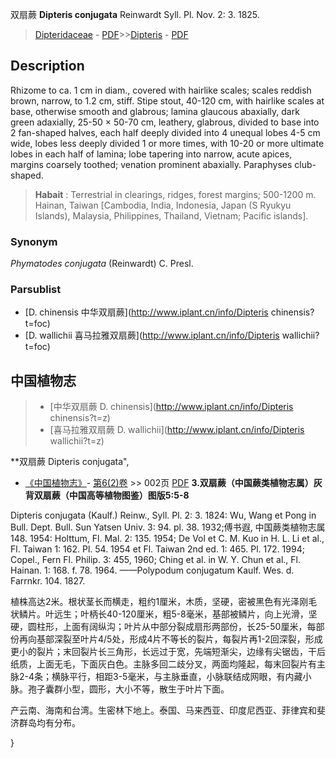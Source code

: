双扇蕨 **Dipteris conjugata** Reinwardt Syll. Pl. Nov. 2: 3. 1825.

> [Dipteridaceae](http://www.iplant.cn/info/Dipteridaceae?t=foc) - [PDF](http://www.iplant.cn/foc/pdf/Dipteridaceae.pdf)>>[Dipteris](http://www.iplant.cn/info/Dipteris?t=foc) - [PDF](http://www.iplant.cn/foc/pdf/Dipteris.pdf)

## Description

Rhizome to ca. 1 cm in diam., covered with hairlike scales; scales reddish brown, narrow, to 1.2 cm, stiff. Stipe stout, 40-120 cm, with hairlike scales at base, otherwise smooth and glabrous; lamina glaucous abaxially, dark green adaxially, 25-50 × 50-70 cm, leathery, glabrous, divided to base into 2 fan-shaped halves, each half deeply divided into 4 unequal lobes 4-5 cm wide, lobes less deeply divided 1 or more times, with 10-20 or more ultimate lobes in each half of lamina; lobe tapering into narrow, acute apices, margins coarsely toothed; venation prominent abaxially. Paraphyses club-shaped.

> **Habait** : 
> Terrestrial in clearings, ridges, forest margins; 500-1200 m. Hainan, Taiwan [Cambodia, India, Indonesia, Japan (S Ryukyu Islands), Malaysia, Philippines, Thailand, Vietnam; Pacific islands].

### Synonym
*Phymatodes conjugata* (Reinwardt) C. Presl.

### Parsublist

* [D.  chinensis  中华双扇蕨](http://www.iplant.cn/info/Dipteris chinensis?t=foc)
* [D.  wallichii  喜马拉雅双扇蕨](http://www.iplant.cn/info/Dipteris wallichii?t=foc)

## 中国植物志

> * [中华双扇蕨  D.  chinensis](http://www.iplant.cn/info/Dipteris chinensis?t=z)
> * [喜马拉雅双扇蕨  D.  wallichii](http://www.iplant.cn/info/Dipteris wallichii?t=z)

**双扇蕨 Dipteris conjugata",

* [《中国植物志》](http://www.iplant.cn/frps)- [第6(2)卷](http://www.iplant.cn/frps/vol/6(2)) >> 002页 [PDF](http://www.iplant.cn/frps/pdf/6(2)/002b.PDF)
**3.双扇蕨（中国蕨类植物志属）灰背双扇蕨（中国高等植物图鉴）图版5:5-8**

Dipteris conjugata (Kaulf.) Reinw., Syll. Pl. 2: 3. 1824: Wu, Wang et Pong in Bull. Dept. Bull. Sun Yatsen Univ. 3: 94. pl. 38. 1932;傅书遐, 中国蕨类植物志属148. 1954: Holttum, Fl. Mal. 2: 135. 1954; De Vol et C. M. Kuo in H. L. Li et al., Fl. Taiwan 1: 162. Pl. 54. 1954 et Fl. Taiwan 2nd ed. 1: 465. Pl. 172. 1994; Copel., Fern Fl. Philip. 3: 455, 1960; Ching et al. in W. Y. Chun et al., Fl. Hainan. 1: 168. f. 78. 1964. ——Polypodum conjugatum Kaulf. Wes. d. Farrnkr. 104. 1827.

植株高达2米。根状茎长而横走，粗约1厘米，木质，坚硬，密被黑色有光泽刚毛状鳞片。叶远生；叶柄长40-120厘米，粗5-8毫米，基部被鳞片，向上光滑，坚硬，圆柱形，上面有阔纵沟；叶片从中部分裂成扇形两部份，长25-50厘米，每部份再向基部深裂至叶片4/5处，形成4片不等长的裂片，每裂片再1-2回深裂，形成更小的裂片；末回裂片长三角形，长远过于宽，先端短渐尖，边缘有尖锯齿，干后纸质，上面无毛，下面灰白色。主脉多回二歧分叉，两面均隆起，每末回裂片有主脉2-4条；横脉平行，相距3-5毫米，与主脉垂直，小脉联结成网眼，有内藏小脉。孢子囊群小型，圆形，大小不等，散生于叶片下面。

产云南、海南和台湾。生密林下地上。泰国、马来西亚、印度尼西亚、菲律宾和斐济群岛均有分布。

}